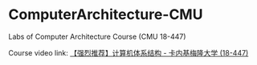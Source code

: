 # ComputerArchitecture-CMU

Labs of Computer Architecture Course (CMU 18-447)

Course video link: [【强烈推荐】计算机体系结构 - 卡内基梅隆大学 (18-447)](https://www.bilibili.com/video/BV1PT4y1M7gM)

